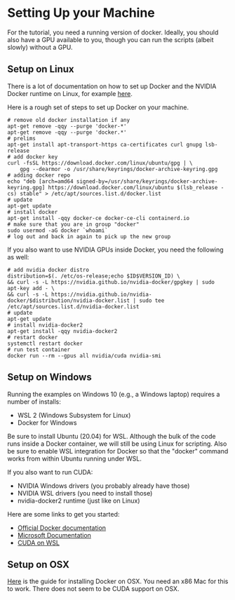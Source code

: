 # Setting Up your Machine

For the tutorial, you need a running version of docker. Ideally, you should also have a GPU available to you, though you can run the scripts (albeit slowly) without a GPU.

## Setup on Linux

There is a lot of documentation on how to set up Docker and the NVIDIA Docker runtime on Linux, for example [here](https://docs.nvidia.com/datacenter/cloud-native/container-toolkit/install-guide.html).

Here is a rough set of steps to set up Docker on your machine.

```Shell
# remove old docker installation if any
apt-get remove -qqy --purge 'docker-*'
apt-get remove -qqy --purge 'docker.*'
# prelims
apt-get install apt-transport-https ca-certificates curl gnupg lsb-release
# add docker key
curl -fsSL https://download.docker.com/linux/ubuntu/gpg | \
    gpg --dearmor -o /usr/share/keyrings/docker-archive-keyring.gpg
# adding docker repo
echo "deb [arch=amd64 signed-by=/usr/share/keyrings/docker-archive-keyring.gpg] https://download.docker.com/linux/ubuntu $(lsb_release -cs) stable" > /etc/apt/sources.list.d/docker.list
# update
apt-get update
# install docker
apt-get install -qqy docker-ce docker-ce-cli containerd.io
# make sure that you are in group "docker"
sudo usermod -aG docker `whoami`
# log out and back in again to pick up the new group
```

If you also want to use NVIDIA GPUs inside Docker, you need the following as well:


```Shell
# add nvidia docker distro
distribution=$(. /etc/os-release;echo $ID$VERSION_ID) \
&& curl -s -L https://nvidia.github.io/nvidia-docker/gpgkey | sudo apt-key add - \
&& curl -s -L https://nvidia.github.io/nvidia-docker/$distribution/nvidia-docker.list | sudo tee /etc/apt/sources.list.d/nvidia-docker.list
# update
apt-get update
# install nvidia-docker2
apt-get install -qqy nvidia-docker2
# restart docker
systemctl restart docker
# run test container
docker run --rm --gpus all nvidia/cuda nvidia-smi
```

## Setup on Windows

Running the examples on Windows 10 (e.g., a Windows laptop) requires a number of installs:

- WSL 2 (Windows Subsystem for Linux)
- Docker for Windows

Be sure to install Ubuntu (20.04) for WSL.  Although the bulk of the
code runs inside a Docker container, we will still be using Linux for
scripting. Also be sure to enable WSL integration for Docker so that the "docker" command works from within Ubuntu running under WSL.

If you also want to run CUDA:

- NVIDIA Windows drivers (you probably already have those)
- NVIDIA WSL drivers (you need to install those)
- nvidia-docker2 runtime (just like on Linux)

Here are some links to get you started:

- [Official Docker documentation](https://docs.docker.com/desktop/windows/install/)
- [Microsoft Documentation](https://docs.microsoft.com/en-us/virtualization/windowscontainers/)
- [CUDA on WSL](https://docs.nvidia.com/cuda/wsl-user-guide/index.html)



## Setup on OSX

[Here](https://docs.docker.com/desktop/mac/install/) is the guide for installing Docker on OSX. You need an x86 Mac for this to work. There does not seem to be CUDA support on OSX.